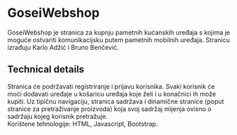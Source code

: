 # GoseiWebshop

GoseiWebshop je stranica za kupnju pametnih kućanskih uređaja s kojima je moguće ostvariti komunikacijsku putem pametnih mobilnih uređaja. Stranicu izrađuju Karlo Adžić i Bruno Benčević.

## Technical details

Stranica će podržavati registriranje i prijavu korisnika. Svaki korisnik će moći dodavati uređaje u košaricu uređaja koje želi i u konačnici ih može kupiti. Uz tipičnu navigaciju, stranica sadržava i dinamične stranice (poput stranice za pretraživanje proizvoda) koja svoj sadržaj mijenja ovisno o sadržaju kojeg korisnik pretražuje.
<br>
Korištene tehnologije: HTML, Javascript, Bootstrap.
